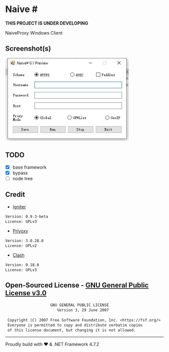 # Naive \#

**THIS PROJECT IS UNDER DEVELOPING**

NaiveProxy Windows Client

## Screenshot(s)

![NaiveSharp0.1Prev](Screenshots/ns01prev.jpg)

## TODO

- [x] base framework
- [x] bypass
- [ ] node tree

## Credit

- [Igniter](https://github.com/trojan-gfw/igniter)

```credit
Version: 0.9.3-beta
License: GPLv3
```

- [Privoxy](https://www.privoxy.org/)

```credit
Version: 3.0.28.0
License: GPLv2
```

- [Clash](https://github.com/Dreamacro/clash)

```credit
Version: 0.18.0
License: GPLv3
```

## Open-Sourced License - [GNU General Public License v3.0](LICENSE)

```license
                    GNU GENERAL PUBLIC LICENSE
                       Version 3, 29 June 2007

 Copyright (C) 2007 Free Software Foundation, Inc. <https://fsf.org/>
 Everyone is permitted to copy and distribute verbatim copies
 of this license document, but changing it is not allowed.
```

-----
Proudly build with ❤️ & .NET Framework 4.7.2
